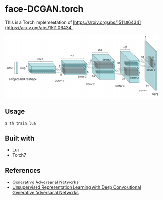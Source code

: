 # face-DCGAN.torch

This is a Torch implementation of [https://arxiv.org/abs/1511.06434](https://arxiv.org/abs/1511.06434).

![DCGAN](../images/DCGAN.png)

## Usage

```
$ th train.lua
```

## Built with

* Lua
* Torch7

## References

* [Generative Adversarial Networks](https://arxiv.org/pdf/1406.2661)
* [Unsupervised Representation Learning with Deep Convolutional Generative Adversarial Networks](https://arxiv.org/abs/1511.06434)